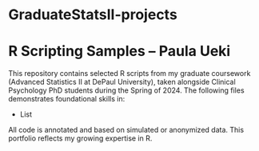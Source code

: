 # GraduateStatsII-projects
# R Scripting Samples – Paula Ueki

This repository contains selected R scripts from my graduate coursework (Advanced Statistics II at DePaul University), taken alongside Clinical Psychology PhD students during the Spring of 2024.
The following files demonstrates foundational skills in:

- List

All code is annotated and based on simulated or anonymized data. This portfolio reflects my growing expertise in R.
